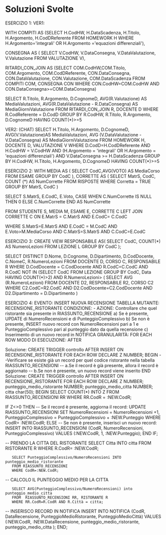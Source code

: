 # Soluzioni Svolte 

ESERCIZIO 1:
VER1:
 
WITH COMPITI AS (SELECT H.CodHW, H.DataScadenza, H.Titolo, H.Argomento, H.CodDReferente
FROM HOMEWORK H
WHERE H.Argomento='integrali' OR H.Argomento ='equazioni differenziali'),
 
CONSEGNA AS ( SELECT V.CodHW, V.DataConsegna, V.DataValutazione, V.Valutazione
             FROM VALUTAZIONE V),
 
 
RITARDI_CON_JOIN AS (SELECT COM.CodHW,COM.Titolo, COM.Argomento, COM.CodDReferente, CON.DataConsegna, CON.DataValutazione, CON.Valutazione, COM.DataScadenza
FROM COMPITI COM, CONSEGNA CON
WHERE CON.CodHW=COM.CodHW AND CON.DataConsegna>=COM.DataConsegna)
 
 
SELECT R.Titolo, R.Argomento, D.CognomeD, AVG(R.Valutazione) AS MediaValutazioni, AVG(R.DataValutazione - R.DataConsegna) AS MediaGiorniValutazione
FROM RITARDI_CON_JOIN R, DOCENTE D
WHERE R.CodReferente = D.CodD
GROUP BY R.CodHW, R.Titolo, R.Argomento, D.CognomeD
HAVING COUNT(*)>=5
 
VER2: (CHAT)
SELECT H.Titolo, H.Argomento, D.CognomeD, AVG(V.Valutazione)AS MediaValutazioni, AVG (V.DataValutazione - V.DataConsegna) AS MediaGiorniValutazione
FROM HOMEWORK H, DOCENTE D, VALUTAZIONE V
WHERE D.CodD=H.CodDReferente
     AND H.CodHW = V.CodHW
     AND (H.Argomento = 'integrali' OR H.Argomento = 'equazioni differenziali')
     AND V.DataConsegna >= H.DataScadenza
GROUP BY H.CodHW, H.Titolo, H.Argomento, D.CognomeD
HAVING COUNT(*)>=5
 
 
ESERCIZIO 2:
WITH MEDIA AS (
   SELECT CodC,AVG(VOTO) AS MediaCorso
   FROM ESAME
   GROUP BY CodC
), CORRETTE AS (
   SELECT MatrS, CodC, COUNT (*) AS NumCorrette
   FROM RISPOSTE
   WHERE Corretta = TRUE
   GROUP BY MatrS, CodC
)
 
SELECT
   S.MatrS,
   E.CodC,
   E.Voto,
   CASE
       WHEN C.NumCorrette IS NULL THEN 0
       ELSE C.NumCorrette
   END AS NumCorrette
 
FROM
   STUDENTE S, MEDIA M, ESAME E, CORRETTE C
   LEFT JOIN CORRETTE C ON E.MatrS = C.MatrS AND E.CodC= C.CodC
   
WHERE S.MatrS=E.MatrS AND E.CodC = M.CodC AND E.Voto>M.MediaCorso AND C.MatrS=S.MatrS AND C.CodC=E.CodC
 
ESERCIZIO 3:
CREATE VIEW RESPONSABILE AS(
   SELECT CodC, COUNT(*) AS NumeroLezioni
   FROM LEZIONE L
   GROUP BY CodC
);
 
SELECT DISTINCT D.Nome, D.Cognome, D.Dipartimento, D.CodDocente, C.NomeC, R.NumeroLezioni
FROM DOCENTE D, CORSO C, RESPONSABILE R
WHERE D.CodDocente = C.CodDocente
   AND R.CodC=C.CodC
   AND R.CodC NOT IN (SELECT CodC
                       FROM LEZIONE
                       GROUP BY CodC, Data
                       HAVING COUNT(*)>2)
   AND R.NumeroLezioni>  (
       SELECT AVG (R.NumeroLezioni)
       FROM DOCENTE D2, RESPONSABILE R2, CORSO C2
       WHERE C2.CodC=R2.CodC
           AND D2.CodDocente=C2.CodDocente
           AND D2.Dipartimento = D.Dipartimento
   )


ESERCIZIO 4:
EVENTO: INSERT NUOVA RECENSIONE
TABELLA MUTANTE: RECENSIONE_RISTORANTE
CONDIZIONE: -
AZIONE:
​Controllare che quel ristorante sia presente in RIASSUNTO_RECENSIONE
a) Se è presente, UPDATE di NumeroRecensioni e di PunteggioComplessivo
b) Se non è presente, INSERT nuovo record con NumeroRecensioni pari a 1 e PunteggioComplessivo pari al punteggio dato da quella recensione
c) Inserimento di un nuovo record in NOTIFICA
GRANULARITÀ: FOR EACH ROW
MODO DI ESECUZIONE: AFTER
 
Soluzione:
CREATE TRIGGER controllo
AFTER INSERT ON RECENSIONE_RISTORANTE
FOR EACH ROW
DECLARE
   Z NUMBER;
BEGIN
--​Verificare se esiste già un record per quel codice ristorante nella tabella RIASSUNTO_RECENSIONI
--      a.​Se il record è già presente, allora il record è aggiornato
--      b.​Se non è presente, un nuovo record viene inserito
END
Soluzione:
CREATE TRIGGER controllo
AFTER INSERT ON RECENSIONE_RISTORANTE
FOR EACH ROW
DECLARE
   Z NUMBER;
   punteggio_medio_ristorante NUMBER;
   punteggio_medio_citta NUMBER;
   citta char(50);
BEGIN
   SELECT COUNT(*) INTO Z
   FROM RIASSUNTO_RECENSIONI RR
   WHERE RR.CodR = :NEW.CodR;
 
   IF Z<>0 THEN
   -- Se il record è presente, aggiorna il record:
       UPDATE RIASSUNTO_RECENSIONI
       SET NumeroRecensioni = NumeroRecensioni +1,
           PunteggioComplessivo = PunteggioComplessivo + :NEW.Punteggio
       WHERE CodR= :NEW.CodR;
   ELSE
   -- Se non è presente, inserisci un nuovo record:
       INSERT INTO RIASSUNTO_RECENSIONI (CodR, NumeroRecensioni, PunteggioComplessivo)
           VALUES (:NEW.CodR, 1, :NEW.Punteggio);
   END IF;
 
   -- PRENDO LA CITTA DEL RISTORANTE
       SELECT Citta INTO citta
       FROM RISTORANTE R
       WHERE R.CodR= :NEW.CodR;
 
       SELECT PunteggioComplessivo/NumeroRecensioni INTO punteggio_medio_ristorante
       FROM RIASSUNTO_RECENSIONI
       WHERE CodR=:NEW.CodR;
   -- CALCOLO IL PUNTEGGIO MEDIO PER LA CITTA
 
       SELECT AVG(PunteggioComplessivo/NumeroRecensioni) into punteggio_medio_citta
       FROM  RIASSUNTO_RECENSIONI RR, RISTORANTE R
       WHERE RR.CodR=R.CodR AND R.Città = citta;
 
   -- INSERISCO RECORD IN NOTIFICA
   INSERT INTO NOTIFICA (CodR, DataRecensione, PunteggioMedioRistorante, PunteggioMedioCittà)
       VALUES (:NEW.CodR, :NEW.DataRecensione, punteggio_medio_ristorante, punteggio_medio_citta );
END;